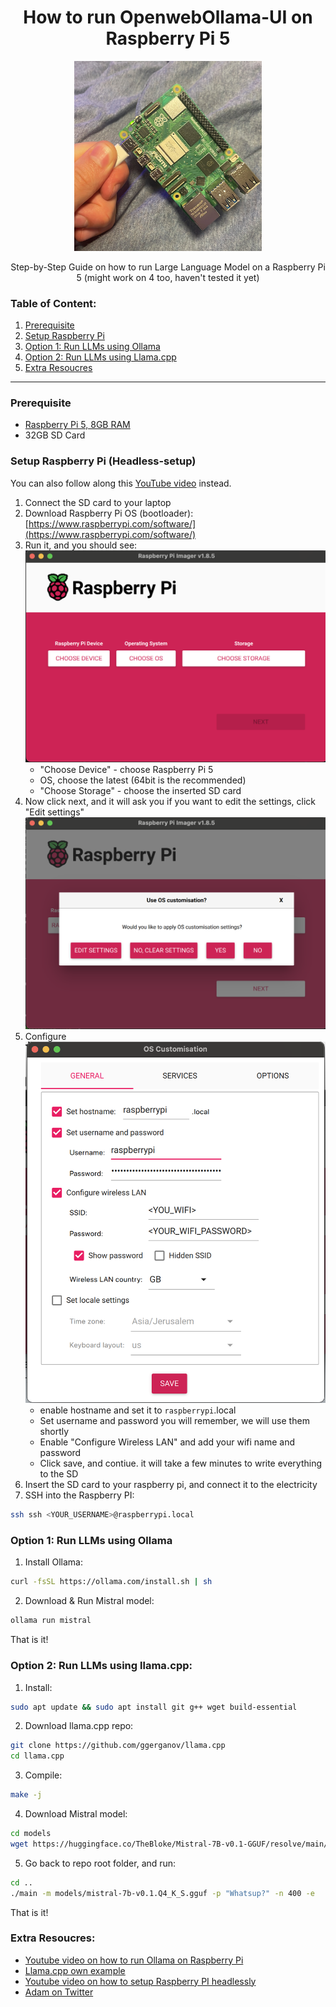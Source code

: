 <div align="center">

# How to run OpenwebOllama-UI on Raspberry Pi 5

  <img src="./images/raspberrypi.jpeg" alt="How to run LLM (mistral 7b) on Raspberry Pi 5" width="300px" />

Step-by-Step Guide on how to run Large Language Model on a Raspberry Pi 5 (might work on 4 too, haven't tested it yet)

</div>

### Table of Content:

1. [Prerequisite](#prerequisite)
2. [Setup Raspberry Pi](#setup-raspberry-pi-headless-setup)
3. [Option 1: Run LLMs using Ollama](#option-1-run-llms-using-ollama)
4. [Option 2: Run LLMs using Llama.cpp](#option-2-run-llms-using-llamacpp)
5. [Extra Resoucres](#extra-resoucres)

---

### Prerequisite

- [Raspberry Pi 5, 8GB RAM](https://www.raspberrypi.com/products/raspberry-pi-5/)
- 32GB SD Card

### Setup Raspberry Pi (Headless-setup)

You can also follow along this [YouTube video](https://www.youtube.com/watch?v=9fEnvDgxwbI) instead.

1. Connect the SD card to your laptop
2. Download Raspberry Pi OS (bootloader): [https://www.raspberrypi.com/software/](https://www.raspberrypi.com/software/)
3. Run it, and you should see:
   ![screenshot1.png](./images/screenshot1.png)
   - "Choose Device" - choose Raspberry Pi 5
   - OS, choose the latest (64bit is the recommended)
   - "Choose Storage" - choose the inserted SD card
4. Now click next, and it will ask you if you want to edit the settings, click "Edit settings"
   ![screenshot2.png](./images/screenshot2.png)
5. Configure
   ![screenshot3.png](./images/screenshot3.png)
   - enable hostname and set it to `raspberrypi`.local
   - Set username and password you will remember, we will use them shortly
   - Enable "Configure Wireless LAN" and add your wifi name and password
   - Click save, and contiue. it will take a few minutes to write everything to the SD
6. Insert the SD card to your raspberry pi, and connect it to the electricity
7. SSH into the Raspberry PI:

```bash
ssh ssh <YOUR_USERNAME>@raspberrypi.local
```

### Option 1: Run LLMs using Ollama

1. Install Ollama:

```bash
curl -fsSL https://ollama.com/install.sh | sh
```

2. Download & Run Mistral model:

```bash
ollama run mistral
```

That is it!

### Option 2: Run LLMs using llama.cpp:

1. Install:

```bash
sudo apt update && sudo apt install git g++ wget build-essential
```

2. Download llama.cpp repo:

```bash
git clone https://github.com/ggerganov/llama.cpp
cd llama.cpp
```

3. Compile:

```bash
make -j
```

4. Download Mistral model:

```bash
cd models
wget https://huggingface.co/TheBloke/Mistral-7B-v0.1-GGUF/resolve/main/mistral-7b-v0.1.Q4_K_S.gguf)
```

5. Go back to repo root folder, and run:

```bash
cd ..
./main -m models/mistral-7b-v0.1.Q4_K_S.gguf -p "Whatsup?" -n 400 -e
```

That is it!

### Extra Resoucres:

- [Youtube video on how to run Ollama on Raspberry Pi](https://www.youtube.com/watch?v=ewXANEIC8pY)
- [Llama.cpp own example](https://github.com/garyexplains/examples/blob/master/how-to-run-llama-cpp-on-raspberry-pi.md)
- [Youtube video on how to setup Raspberry PI headlessly](https://www.youtube.com/watch?v=9fEnvDgxwbI)
- [Adam on Twitter](https://twitter.com/adamcohenhillel)
